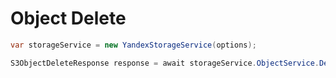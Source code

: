 # Object Delete


```csharp
var storageService = new YandexStorageService(options);

S3ObjectDeleteResponse response = await storageService.ObjectService.DeleteAsync(filename);
```